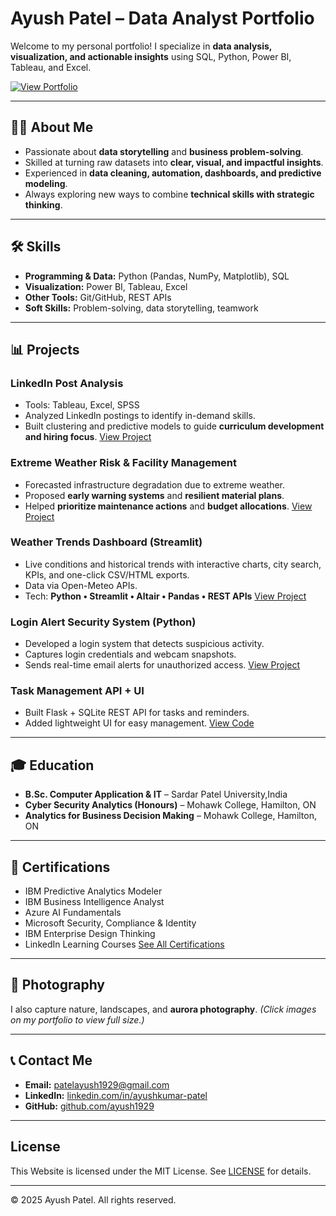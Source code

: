 # Ayush Patel – Data Analyst Portfolio

Welcome to my personal portfolio!
I specialize in **data analysis, visualization, and actionable insights** using SQL, Python, Power BI, Tableau, and Excel.

[![View Portfolio](https://img.shields.io/badge/View-Portfolio-blue?style=for-the-badge)](https://ayush1929.github.io/)

---

## 👨‍💻 About Me

* Passionate about **data storytelling** and **business problem-solving**.
* Skilled at turning raw datasets into **clear, visual, and impactful insights**.
* Experienced in **data cleaning, automation, dashboards, and predictive modeling**.
* Always exploring new ways to combine **technical skills with strategic thinking**.

---

## 🛠 Skills

* **Programming & Data:** Python (Pandas, NumPy, Matplotlib), SQL
* **Visualization:** Power BI, Tableau, Excel
* **Other Tools:** Git/GitHub, REST APIs
* **Soft Skills:** Problem-solving, data storytelling, teamwork

---

## 📊 Projects

### LinkedIn Post Analysis

* Tools: Tableau, Excel, SPSS
* Analyzed LinkedIn postings to identify in-demand skills.
* Built clustering and predictive models to guide **curriculum development and hiring focus**.
  [View Project](https://github.com/ayush1929/Data_Analyst_Capstone)

### Extreme Weather Risk & Facility Management

* Forecasted infrastructure degradation due to extreme weather.
* Proposed **early warning systems** and **resilient material plans**.
* Helped **prioritize maintenance actions** and **budget allocations**.
  [View Project](https://github.com/ayush1929/HEAD_2024/blob/main/Team11-HeadCompetition-FinalPoster.pdf)

### Weather Trends Dashboard (Streamlit)

* Live conditions and historical trends with interactive charts, city search, KPIs, and one-click CSV/HTML exports. 
* Data via Open-Meteo APIs.
* Tech: **Python • Streamlit • Altair • Pandas • REST APIs**
  [View Project](https://github.com/ayush1929/weather-dashboard-streamlit)

### Login Alert Security System (Python)

* Developed a login system that detects suspicious activity.
* Captures login credentials and webcam snapshots.
* Sends real-time email alerts for unauthorized access.
  [View Project](https://github.com/ayush1929/login-alert)

### Task Management API + UI

* Built Flask + SQLite REST API for tasks and reminders.
* Added lightweight UI for easy management.
  [View Code](https://github.com/ayush1929/task-management-api/blob/main/app.py)

---

## 🎓 Education

* **B.Sc. Computer Application & IT** – Sardar Patel University,India
* **Cyber Security Analytics (Honours)** – Mohawk College, Hamilton, ON
* **Analytics for Business Decision Making** – Mohawk College, Hamilton, ON

---

## 💼 Certifications

* IBM Predictive Analytics Modeler
* IBM Business Intelligence Analyst
* Azure AI Fundamentals
* Microsoft Security, Compliance & Identity
* IBM Enterprise Design Thinking
* LinkedIn Learning Courses
  [See All Certifications](https://www.credly.com/users/ayushkumar-vinodkumar-patel/badges#credly)

---

## 📸 Photography

I also capture nature, landscapes, and **aurora photography**.
*(Click images on my portfolio to view full size.)*

---

## 📞 Contact Me

* **Email:** [patelayush1929@gmail.com](mailto:patelayush1929@gmail.com)
* **LinkedIn:** [linkedin.com/in/ayushkumar-patel](https://www.linkedin.com/in/ayushkumar-patel/)
* **GitHub:** [github.com/ayush1929](https://github.com/ayush1929)

---


## License
This Website is licensed under the MIT License. See [LICENSE](LICENSE) for details.

---

© 2025 Ayush Patel. All rights reserved.
